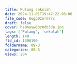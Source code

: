 ```yaml
---
title: Pulang sekolah
date: 2024-11-01T19:47:22-08:00
file_code: 0ugp0znrm7rc
draft: false
cover: hz8nayw63z0db3dp.jpg
tags: ['Pulang', 'sekolah']
length: 140
fld_id: 1390190
foldername: 09-3
categories: 09-3
views: 284
---
```

